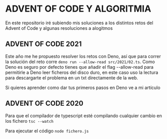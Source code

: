 # ADVENT OF CODE Y ALGORITMIA
En este repositorio iré subiendo mis soluciones a los distintos retos del Advent of Code y algunas resoluciones a alogitmos

## ADVENT OF CODE 2021
Este año me he propuesto resolver los retos con Deno, así que para correr la solución del reto corre `deno run --allow-read src/2021/02.ts`. Como Deno es seguro por defecto tienes que añadir el flag --allow-read para permitirle a Deno leer ficheros del disco duro, en este caso uso la lectura para descargarte el problema en un txt directamente de la web.

Si quieres aprender como dar tus primeros pasos en Deno ve a mi artículo 

## ADVENT OF CODE 2020
Para que el compilador de typescript esté compilando cualquier cambio en los fichero
`tsc --watch`

Para ejecutar el código
`node fichero.js`